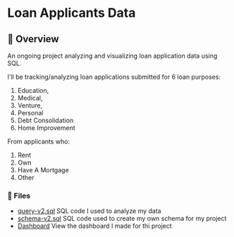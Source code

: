 # Loan Applicants Data
## 💼  Overview
An ongoing project analyzing and visualizing loan application data using SQL. 

I'll be tracking/analyzing loan applications submitted for 6 loan purposes: 
1. Education, 
2. Medical, 
3. Venture,
4. Personal
5. Debt Consolidation
6. Home Improvement

From applicants who:
1. Rent
2. Own
3. Have A Mortgage
4. Other

### 📁 Files
* [query-v2.sql](https://github.com/benjamindfuentes/Loan-Applicants/blob/main/query.sql) SQL code I used to analyze my data
* [schema-v2.sql](https://github.com/benjamindfuentes/Loan-Applicants/blob/main/schema.sql) SQL code used to create my own schema for my project
* [Dashboard](https://public.tableau.com/app/profile/benjamin.fuentes/viz/LoanApplicationsDashboard/LoanApplicationsDashboard) View the dashboard I made for thi project
